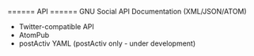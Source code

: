 ====== API ======
GNU Social API Documentation (XML/JSON/ATOM)

  * Twitter-compatible API
  * AtomPub
  * postActiv YAML (postActiv only - under development)